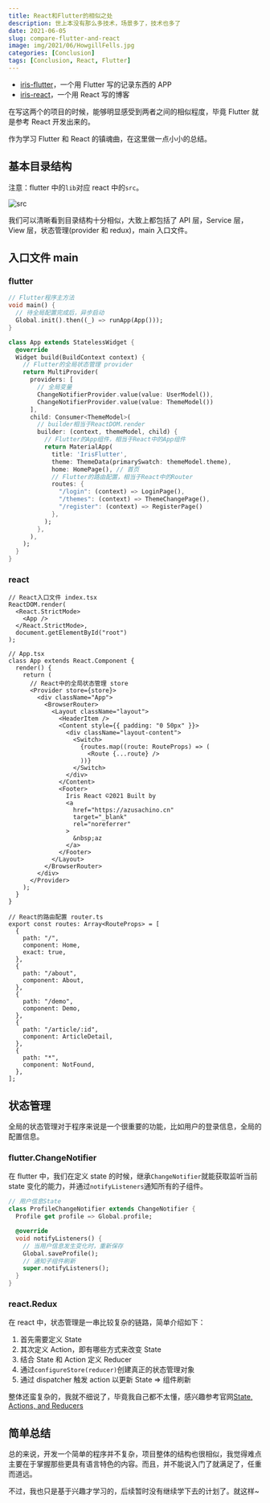 ```yaml
---
title: React和Flutter的相似之处
description: 世上本没有那么多技术，场景多了，技术也多了
date: 2021-06-05
slug: compare-flutter-and-react
image: img/2021/06/HowgillFells.jpg
categories: [Conclusion]
tags: [Conclusion, React, Flutter]
---
```


- [iris-flutter](https://github.com/AzusaChino/iris-flutter)，一个用 Flutter 写的记录东西的 APP
- [iris-react](https://github.com/AzusaChino/iris-react)，一个用 React 写的博客

在写这两个的项目的时候，能够明显感受到两者之间的相似程度，毕竟 Flutter 就是参考 React 开发出来的。

作为学习 Flutter 和 React 的镇魂曲，在这里做一点小小的总结。

## 基本目录结构

注意：flutter 中的`lib`对应 react 中的`src`。

![src](img/2021/06/folder-layout.png)

我们可以清晰看到目录结构十分相似，大致上都包括了 API 层，Service 层，View 层，状态管理(provider 和 redux)，main 入口文件。

## 入口文件 main

### flutter

```dart
// Flutter程序主方法
void main() {
  // 待全局配置完成后，异步启动
  Global.init().then((_) => runApp(App()));
}

class App extends StatelessWidget {
  @override
  Widget build(BuildContext context) {
    // Flutter的全局状态管理 provider
    return MultiProvider(
      providers: [
        // 全局变量
        ChangeNotifierProvider.value(value: UserModel()),
        ChangeNotifierProvider.value(value: ThemeModel())
      ],
      child: Consumer<ThemeModel>(
        // builder相当于ReactDOM.render
        builder: (context, themeModel, child) {
          // Flutter的App组件，相当于React中的App组件
          return MaterialApp(
            title: 'IrisFlutter',
            theme: ThemeData(primarySwatch: themeModel.theme),
            home: HomePage(), // 首页
            // Flutter的路由配置，相当于React中的Router
            routes: {
              "/login": (context) => LoginPage(),
              "/themes": (context) => ThemeChangePage(),
              "/register": (context) => RegisterPage()
            },
          );
        },
      ),
    );
  }
}
```

### react

```tsx
// React入口文件 index.tsx
ReactDOM.render(
  <React.StrictMode>
    <App />
  </React.StrictMode>,
  document.getElementById("root")
);

// App.tsx
class App extends React.Component {
  render() {
    return (
      // React中的全局状态管理 store
      <Provider store={store}>
        <div className="App">
          <BrowserRouter>
            <Layout className="layout">
              <HeaderItem />
              <Content style={{ padding: "0 50px" }}>
                <div className="layout-content">
                  <Switch>
                    {routes.map((route: RouteProps) => (
                      <Route {...route} />
                    ))}
                  </Switch>
                </div>
              </Content>
              <Footer>
                Iris React ©2021 Built by
                <a
                  href="https://azusachino.cn"
                  target="_blank"
                  rel="noreferrer"
                >
                  &nbsp;az
                </a>
              </Footer>
            </Layout>
          </BrowserRouter>
        </div>
      </Provider>
    );
  }
}

// React的路由配置 router.ts
export const routes: Array<RouteProps> = [
  {
    path: "/",
    component: Home,
    exact: true,
  },
  {
    path: "/about",
    component: About,
  },
  {
    path: "/demo",
    component: Demo,
  },
  {
    path: "/article/:id",
    component: ArticleDetail,
  },
  {
    path: "*",
    component: NotFound,
  },
];
```

## 状态管理

全局的状态管理对于程序来说是一个很重要的功能，比如用户的登录信息，全局的配置信息。

### flutter.ChangeNotifier

在 flutter 中，我们在定义 state 的时候，继承`ChangeNotifier`就能获取监听当前 state 变化的能力，并通过`notifyListeners`通知所有的子组件。

```dart
// 用户信息State
class ProfileChangeNotifier extends ChangeNotifier {
  Profile get profile => Global.profile;

  @override
  void notifyListeners() {
    // 当用户信息发生变化时，重新保存
    Global.saveProfile();
    // 通知子组件刷新
    super.notifyListeners();
  }
}
```

### react.Redux

在 react 中，状态管理是一串比较复杂的链路，简单介绍如下：

1. 首先需要定义 State
2. 其次定义 Action，即有哪些方式来改变 State
3. 结合 State 和 Action 定义 Reducer
4. 通过`configureStore(reducer)`创建真正的状态管理对象
5. 通过 dispatcher 触发 action 以更新 State => 组件刷新

整体还蛮复杂的，我就不细说了，毕竟我自己都不太懂，感兴趣参考官网[State, Actions, and Reducers](https://redux.js.org/tutorials/fundamentals/part-3-state-actions-reducers)

## 简单总结

总的来说，开发一个简单的程序并不复杂，项目整体的结构也很相似，我觉得难点主要在于掌握那些更具有语言特色的内容。而且，并不能说入门了就满足了，任重而道远。

不过，我也只是基于兴趣才学习的，后续暂时没有继续学下去的计划了。就这样~
